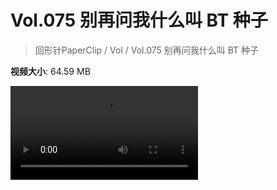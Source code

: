 # Vol.075 别再问我什么叫 BT 种子

> 回形针PaperClip / Vol / Vol.075 别再问我什么叫 BT 种子

**视频大小**: 64.59 MB

<div class="video"><video src="https://file.hsyhx.top/video/PaperClip/Vol/075.mp4" controls preload>🤔 您的浏览器不支持 video 标签</video></div>
